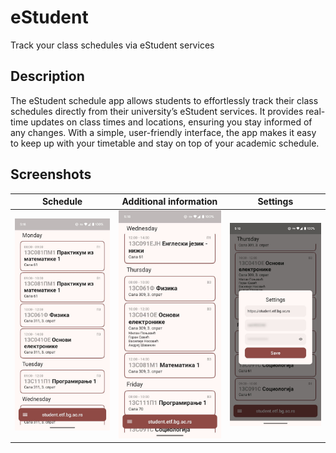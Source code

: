 # eStudent

Track your class schedules via eStudent services

## Description

The eStudent schedule app allows students to effortlessly track their class schedules directly from their university’s eStudent services. It provides real-time updates on class times and locations, ensuring you stay informed of any changes. With a simple, user-friendly interface, the app makes it easy to keep up with your timetable and stay on top of your academic schedule.

## Screenshots

| Schedule                                                                                                       | Additional information                                                                                     | Settings                                                                                                             |
|----------------------------------------------------------------------------------------------------------------|------------------------------------------------------------------------------------------------------------|----------------------------------------------------------------------------------------------------------------------|
| ![start](https://github.com/GrbavaCigla/eStudent/blob/master/metadata/en-US/images/phoneScreenshots/start.jpg) | ![mid](https://github.com/GrbavaCigla/eStudent/blob/master/metadata/en-US/images/phoneScreenshots/mid.jpg) | ![settings](https://github.com/GrbavaCigla/eStudent/blob/master/metadata/en-US/images/phoneScreenshots/settings.jpg) |

